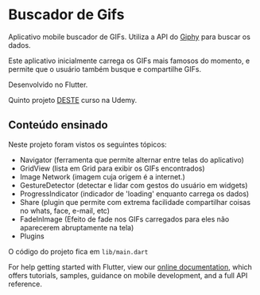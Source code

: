 # Buscador de Gifs

Aplicativo mobile buscador de GIFs. Utiliza a API do [Giphy](https://giphy.com/) para buscar os dados.

Este aplicativo inicialmente carrega os GIFs mais famosos do momento, e permite que o usuário também busque e compartilhe GIFs.

Desenvolvido no Flutter.

Quinto projeto [DESTE](https://www.udemy.com/curso-completo-flutter-app-android-ios/) curso na Udemy.

## Conteúdo ensinado

Neste projeto foram vistos os seguintes tópicos:

- Navigator (ferramenta que permite alternar entre telas do aplicativo)
- GridView (lista em Grid para exibir os GIFs encontrados)
- Image Network (imagem cuja origem é a internet.)
- GestureDetector (detectar e lidar com gestos do usuário em widgets)
- ProgressIndicator (indicador de 'loading' enquanto carrega os dados)
- Share (plugin que permite com extrema facilidade compartilhar coisas no whats, face, e-mail, etc)
- FadeInImage (Efeito de fade nos GIFs carregados para eles não aparecerem abruptamente na tela)
- Plugins

O código do projeto fica em `lib/main.dart`

For help getting started with Flutter, view our 
[online documentation](https://flutter.dev/docs), which offers tutorials, 
samples, guidance on mobile development, and a full API reference.

